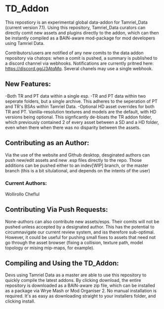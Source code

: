 # TD_Addon
This repostiory is an experimental global data-addon for Tamriel_Data (current version 7.1). Using this repository, Tamriel_Data curators can directly comit new assets and plugins directly to the addon, which can then be instantly compiled as a BAIN-aware mod-package for mod developers using Tamriel Data.  

Contributors/users are notified of any new comits to the data addon repository via chatops: when a comit is pushed, a summary is published to a discord channel via webhooks. Notifications are currently pritned here: https://discord.gg/J3AtqMq. Several chanels may use a single webhook.



## New Features:
-Both TR and PT data within a single esp.
-TR and PT data within two seperate folders, but a single archive. This adheres to the seperation of PT and TR's BSAs within Tamriel Data.
-Optional HD asset overrides for both TR and PT. Vanilla-resolution textures and models are the default, with HD versions being optional. This signficantly de-bloats the TR addon folder, which previously contained 2 of every asset between a SD and a HD folder, even when there when there was no disparity between the assets.



## Contributing as an Author:
Via the use of the website and Github desktop, desginated authors can push new/edit assets and new .esp files directly to the repo. Those additions can be pushed either to an indev[WIP] branch, or the master branch (this is a bit situlational, and depends on the intents of the user)

### Current Authors:
Wollirollo
Cheflul



## Contributing Via Push Requests:
None-authors can also contribute new assets/esps. Their comits will not be pushed unless accepted by a designated author. This has the potential to circumnavigate our current review system, and iss therefore sub-optimal. However, it could be useful for pushing small fixes to assets that need not go through the asset browser (fixing a collision, texture path, model topology or mising mip-maps, for example). 



## Compiling and Using the TD_Addon:
Devs using Tamriel Data as a master are able to use this repository to quickly compile the latest addons. By clicking download, the entire repository is downloaded as a BAIN-aware zip file, which can be installed as a package via Wrye Mash or Mod Organiser 2. No manual installation is required. It's as easy as downloading straight to your installers folder, and clicking install.
